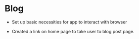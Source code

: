 # Blog

- Set up basic necessities for app to interact with browser

- Created a link on home page to take user to blog post page.
